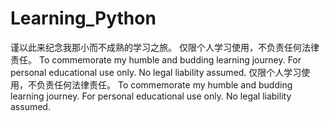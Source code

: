 # Learning_Python
谨以此来纪念我那小而不成熟的学习之旅。
仅限个人学习使用，不负责任何法律责任。
To commemorate my humble and budding learning journey.
For personal educational use only. No legal liability assumed.
仅限个人学习使用，不负责任何法律责任。
To commemorate my humble and budding learning journey.
For personal educational use only. No legal liability assumed.
